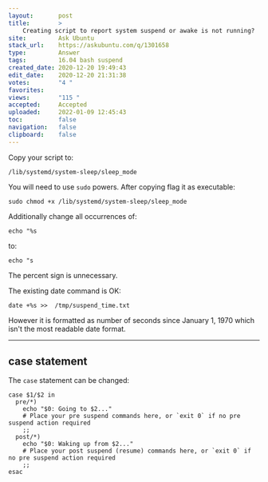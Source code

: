 ```yaml
---
layout:       post
title:        >
    Creating script to report system suspend or awake is not running?
site:         Ask Ubuntu
stack_url:    https://askubuntu.com/q/1301658
type:         Answer
tags:         16.04 bash suspend
created_date: 2020-12-20 19:49:43
edit_date:    2020-12-20 21:31:38
votes:        "4 "
favorites:    
views:        "115 "
accepted:     Accepted
uploaded:     2022-01-09 12:45:43
toc:          false
navigation:   false
clipboard:    false
---
```


Copy your script to:

``` 
/lib/systemd/system-sleep/sleep_mode

```

You will need to use `sudo` powers. After copying flag it as executable:

``` 
sudo chmod +x /lib/systemd/system-sleep/sleep_mode

```

Additionally change all occurrences of:

``` 
echo "%s

```

to:

``` 
echo "s

```

The percent sign is unnecessary.

The existing date command is OK:

``` 
date +%s >>  /tmp/suspend_time.txt

```

However it is formatted as number of seconds since January 1, 1970 which isn't the most readable date format.


----------

## case statement

The `case` statement can be changed:

``` 
case $1/$2 in
  pre/*)
    echo "$0: Going to $2..."
    # Place your pre suspend commands here, or `exit 0` if no pre suspend action required
    ;;
  post/*)
    echo "$0: Waking up from $2..."
    # Place your post suspend (resume) commands here, or `exit 0` if no pre suspend action required
    ;;
esac
```
